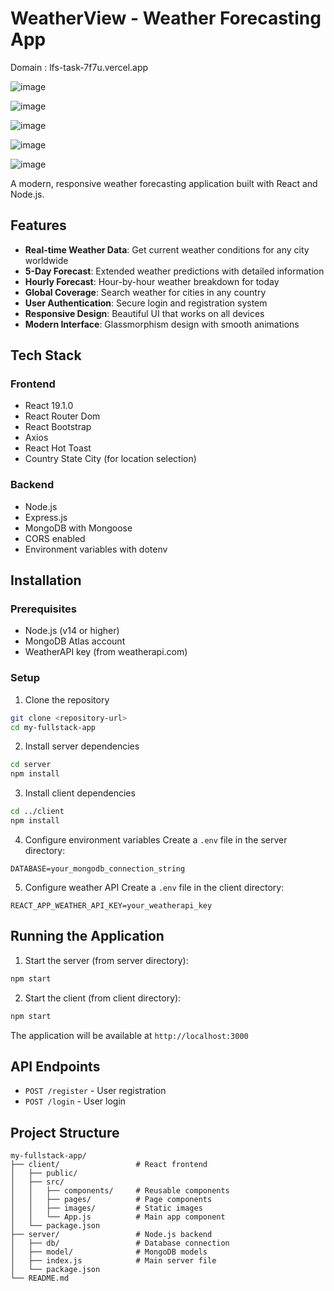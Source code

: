 # WeatherView - Weather Forecasting App

Domain : lfs-task-7f7u.vercel.app

![image](https://github.com/user-attachments/assets/b6c77975-d8ef-4390-b1b4-9839e7177592)

![image](https://github.com/user-attachments/assets/23a42b0a-fb47-420b-ac4a-83d8175a5bc8)

![image](https://github.com/user-attachments/assets/a931c172-8578-43fb-b283-59824eb27cff)

![image](https://github.com/user-attachments/assets/5724a103-e194-4296-832b-c03878a78807)

![image](https://github.com/user-attachments/assets/45d5d680-eada-463f-a476-154d46beca31)




A modern, responsive weather forecasting application built with React and Node.js.

## Features

- **Real-time Weather Data**: Get current weather conditions for any city worldwide
- **5-Day Forecast**: Extended weather predictions with detailed information
- **Hourly Forecast**: Hour-by-hour weather breakdown for today
- **Global Coverage**: Search weather for cities in any country
- **User Authentication**: Secure login and registration system
- **Responsive Design**: Beautiful UI that works on all devices
- **Modern Interface**: Glassmorphism design with smooth animations

## Tech Stack

### Frontend
- React 19.1.0
- React Router Dom
- React Bootstrap
- Axios
- React Hot Toast
- Country State City (for location selection)

### Backend
- Node.js
- Express.js
- MongoDB with Mongoose
- CORS enabled
- Environment variables with dotenv

## Installation

### Prerequisites
- Node.js (v14 or higher)
- MongoDB Atlas account
- WeatherAPI key (from weatherapi.com)

### Setup

1. Clone the repository
```bash
git clone <repository-url>
cd my-fullstack-app
```

2. Install server dependencies
```bash
cd server
npm install
```

3. Install client dependencies
```bash
cd ../client
npm install
```

4. Configure environment variables
Create a `.env` file in the server directory:
```env
DATABASE=your_mongodb_connection_string
```

5. Configure weather API
Create a `.env` file in the client directory:
```env
REACT_APP_WEATHER_API_KEY=your_weatherapi_key
```

## Running the Application

1. Start the server (from server directory):
```bash
npm start
```

2. Start the client (from client directory):
```bash
npm start
```

The application will be available at `http://localhost:3000`

## API Endpoints

- `POST /register` - User registration
- `POST /login` - User login

## Project Structure

```
my-fullstack-app/
├── client/                 # React frontend
│   ├── public/
│   ├── src/
│   │   ├── components/     # Reusable components
│   │   ├── pages/          # Page components
│   │   ├── images/         # Static images
│   │   └── App.js          # Main app component
│   └── package.json
├── server/                 # Node.js backend
│   ├── db/                 # Database connection
│   ├── model/              # MongoDB models
│   ├── index.js            # Main server file
│   └── package.json
└── README.md
```


